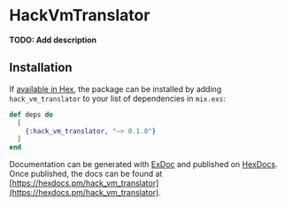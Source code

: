 # HackVmTranslator

**TODO: Add description**

## Installation

If [available in Hex](https://hex.pm/docs/publish), the package can be installed
by adding `hack_vm_translator` to your list of dependencies in `mix.exs`:

```elixir
def deps do
  [
    {:hack_vm_translator, "~> 0.1.0"}
  ]
end
```

Documentation can be generated with [ExDoc](https://github.com/elixir-lang/ex_doc)
and published on [HexDocs](https://hexdocs.pm). Once published, the docs can
be found at [https://hexdocs.pm/hack_vm_translator](https://hexdocs.pm/hack_vm_translator).

